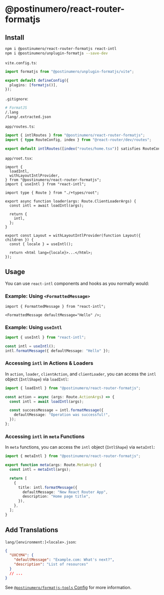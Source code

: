# @postinumero/react-router-formatjs

## Install

```sh
npm i @postinumero/react-router-formatjs react-intl
npm i @postinumero/unplugin-formatjs --save-dev
```

`vite.config.ts`:

```ts
import formatjs from "@postinumero/unplugin-formatjs/vite";

export default defineConfig({
  plugins: [formatjs()],
});
```

`.gitignore`:

```sh
# FormatJS
/.lang
/lang/.extracted.json
```

`app/routes.ts`:

```ts
import { intlRoutes } from "@postinumero/react-router-formatjs";
import { type RouteConfig, index } from "@react-router/dev/routes";

export default intlRoutes([index("routes/home.tsx")] satisfies RouteConfig);
```

`app/root.tsx`:

```tsx
import {
  loadIntl,
  withLayoutIntlProvider,
} from "@postinumero/react-router-formatjs";
import { useIntl } from "react-intl";

import type { Route } from "./+types/root";

export async function loader(args: Route.ClientLoaderArgs) {
  const intl = await loadIntl(args);

  return {
    intl,
  };
}

export const Layout = withLayoutIntlProvider(function Layout({ children }) {
  const { locale } = useIntl();

  return <html lang={locale}>...</html>;
});
```

## Usage

You can use `react-intl` components and hooks as you normally would:

### Example: Using `<FormattedMessage>`

```tsx
import { FormattedMessage } from "react-intl";

<FormattedMessage defaultMessage="Hello" />;
```

### Example: Using `useIntl`

```ts
import { useIntl } from "react-intl";

const intl = useIntl();
intl.formatMessage({ defaultMessage: "Hello" });
```

### Accessing `intl` in Actions & Loaders

In `action`, `loader`, `clientAction`, and `clientLoader`, you can access the `intl` object (`IntlShape`) via `loadIntl`:

```ts
import { loadIntl } from "@postinumero/react-router-formatjs";

const action = async (args: Route.ActionArgs) => {
  const intl = await loadIntl(args);

  const successMessage = intl.formatMessage({
    defaultMessage: "Operation was successful!",
  });
};
```

### Accessing `intl` in `meta` Functions

In `meta` functions, you can access the `intl` object (`IntlShape`) via `metaIntl`:

```ts
import { metaIntl } from "@postinumero/react-router-formatjs";

export function meta(args: Route.MetaArgs) {
  const intl = metaIntl(args);

  return [
    {
      title: intl.formatMessage({
        defaultMessage: "New React Router App",
        description: "Home page title",
      }),
    },
  ];
}
```

## Add Translations

`lang/[environment:]<locale>.json`:

```json
{
  "UXCtM4": {
    "defaultMessage": "Example.com: What's next?",
    "description": "List of resources"
  }
  // ...
}
```

See [`@postinumero/formatjs-tools` Config](../formatjs-tools#config-1) for more information.
